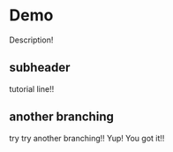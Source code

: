 # Demo

Description!

## subheader
tutorial line!!

## another branching
try try another branching!!
Yup! You got it!!